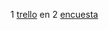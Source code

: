 1 [trello](https://trello.com/b/LOARgIx6/hackathon-peliculas) en 
 2 [encuesta](https://_ahaOxAO1oIbt4ZohIdSLbCpTFav2dXC9aKJ7BoQ/viewform) 















